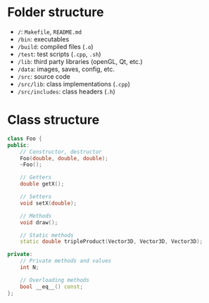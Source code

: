 # Folder structure

- `/`: `Makefile`, `README.md`
- `/bin`: executables
- `/build`: compiled files (`.o`)
- `/test`: test scripts (`.cpp`, `.sh`)
- `/lib`: third party libraries (openGL, Qt, etc.)
- `/data`: images, saves, config, etc.
- `/src`: source code
- `/src/lib`: class implementations (`.cpp`)
- `/src/includes`: class headers (`.h`)

# Class structure

```cpp
class Foo {
public:
	// Constructor, destructor
	Foo(double, double, double);
	~Foo();

	// Getters
	double getX();

	// Setters
	void setX(double);

	// Methods
	void draw();

	// Static methods
	static double tripleProduct(Vector3D, Vector3D, Vector3D);

private:
	// Private methods and values
	int N;

	// Overloading methods
	bool __eq__() const;
};
```
